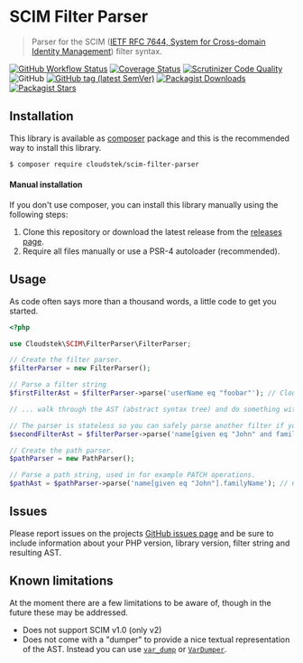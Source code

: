 # SCIM Filter Parser
> Parser for the SCIM ([IETF RFC 7644, System for Cross-domain Identity Management](https://tools.ietf.org/html/rfc7644)) filter syntax.

[![GitHub Workflow Status](https://img.shields.io/github/actions/workflow/status/Cloudstek/scim-filter-parser/php.yml?branch=master)](https://github.com/Cloudstek/scim-filter-parser/actions) [![Coverage Status](https://coveralls.io/repos/github/Cloudstek/scim-filter-parser/badge.svg?branch=master)](https://coveralls.io/github/Cloudstek/scim-filter-parser?branch=master) [![Scrutinizer Code Quality](https://scrutinizer-ci.com/g/Cloudstek/scim-filter-parser/badges/quality-score.png?b=master)](https://scrutinizer-ci.com/g/Cloudstek/scim-filter-parser/?branch=master) ![GitHub](https://img.shields.io/github/license/Cloudstek/scim-filter-parser) [![GitHub tag (latest SemVer)](https://img.shields.io/github/v/tag/Cloudstek/scim-filter-parser?label=latest&sort=semver)](https://github.com/Cloudstek/scim-filter-parser/releases) [![Packagist Downloads](https://img.shields.io/packagist/dt/cloudstek/scim-filter-parser)](https://packagist.org/packages/cloudstek/scim-filter-parser) [![Packagist Stars](https://img.shields.io/packagist/stars/cloudstek/scim-filter-parser)](https://packagist.org/packages/cloudstek/scim-filter-parser)

## Installation

This library is available as [composer](https://getcomposer.org/) package and this is the recommended way to install this library.

```sh
$ composer require cloudstek/scim-filter-parser
```

#### Manual installation

If you don't use composer, you can install this library manually using the following steps:

1. Clone this repository or download the latest release from the [releases page](https://github.com/Cloudstek/scim-filter-parser/releases).
2. Require all files manually or use a PSR-4 autoloader (recommended).

## Usage

As code often says more than a thousand words, a little code to get you started.

```php
<?php

use Cloudstek\SCIM\FilterParser\FilterParser;

// Create the filter parser.
$filterParser = new FilterParser();

// Parse a filter string
$firstFilterAst = $filterParser->parse('userName eq "foobar"'); // Cloudstek\SCIM\FilterParser\AST\Comparison ...

// ... walk through the AST (abstract syntax tree) and do something with it.

// The parser is stateless so you can safely parse another filter if you like.
$secondFilterAst = $filterParser->parse('name[given eq "John" and family eq "Dough"]'); // Cloudstek\SCIM\FilterParser\AST\ValuePath ...

// Create the path parser.
$pathParser = new PathParser();

// Parse a path string, used in for example PATCH operations.
$pathAst = $pathParser->parse('name[given eq "John"].familyName'); // Cloudstek\SCIM\FilterParser\AST\ValuePath ...
```

## Issues

Please report issues on the projects [GitHub issues page](https://github.com/Cloudstek/scim-filter-parser/issues) and be sure to include information about your PHP version, library version, filter string and resulting AST.

## Known limitations

At the moment there are a few limitations to be aware of, though in the future these may be addressed.

* Does not support SCIM v1.0 (only v2)
* Does not come with a "dumper" to provide a nice textual representation of the AST. Instead you can use [`var_dump`](https://www.php.net/manual/en/function.var-dump.php) or [`VarDumper`](https://symfony.com/doc/current/components/var_dumper.html).
